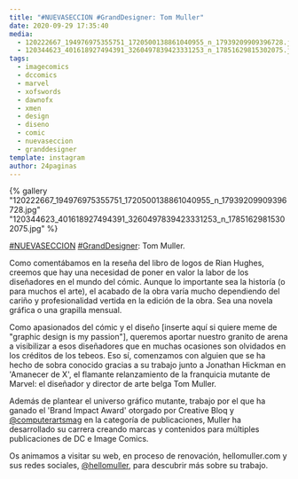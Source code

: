 ```yaml
---
title: "#NUEVASECCION #GrandDesigner: Tom Muller"
date: 2020-09-29 17:35:40
media: 
  - 120222667_194976975355751_1720500138861040955_n_17939209909396728.jpg
  - 120344623_401618927494391_3260497839423331253_n_17851629815302075.jpg
tags: 
  - imagecomics
  - dccomics
  - marvel
  - xofswords
  - dawnofx
  - xmen
  - design
  - diseno
  - comic
  - nuevaseccion
  - granddesigner
template: instagram
author: 24paginas
---
```


{% gallery "120222667_194976975355751_1720500138861040955_n_17939209909396728.jpg" "120344623_401618927494391_3260497839423331253_n_17851629815302075.jpg" %}

[#NUEVASECCION](/etiquetas/nuevaseccion) [#GrandDesigner](/etiquetas/granddesigner): Tom Muller.

Como comentábamos en la reseña del libro de logos de Rian Hughes, creemos que hay una necesidad de poner en valor la labor de los diseñadores en el mundo del cómic. Aunque lo importante sea la historía (o para muchos el arte), el acabado de la obra varía mucho dependiendo del cariño y profesionalidad vertida en la edición de la obra. Sea una novela gráfica o una grapilla mensual.

Como apasionados del cómic y el diseño [inserte aquí si quiere meme de "graphic design is my passion"], queremos aportar nuestro granito de arena a visibilizar a esos diseñadores que en muchas ocasiones son olvidados en los créditos de los tebeos. Eso sí, comenzamos con alguien que se ha hecho de sobra conocido gracias a su trabajo junto a Jonathan Hickman en 'Amanecer de X', el flamante relanzamiento de la franquicia mutante de Marvel: el diseñador y director de arte belga Tom Muller.

Además de plantear el universo gráfico mutante, trabajo por el que ha ganado el 'Brand Impact Award' otorgado por Creative Bloq y [@computerartsmag](https://instagram.com/computerartsmag) en la categoría de publicaciones, Muller ha desarrollado su carrera creando marcas y contenidos para múltiples publicaciones de DC e Image Comics.

Os animamos a visitar su web, en proceso de renovación, hellomuller.com y sus redes sociales, [@hellomuller](https://instagram.com/hellomuller), para descubrir más sobre su trabajo.
